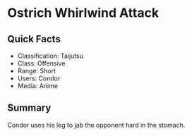 # Ostrich Whirlwind Attack

## Quick Facts
- Classification: Taijutsu
- Class: Offensive
- Range: Short
- Users: Condor
- Media: Anime

## Summary
Condor uses his leg to jab the opponent hard in the stomach.
